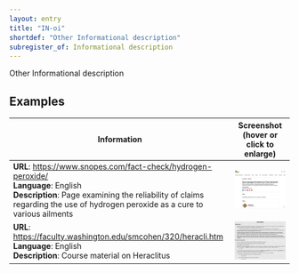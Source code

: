 ```yaml
---
layout: entry
title: "IN-oi"
shortdef: "Other Informational description"
subregister_of: Informational description
---
```


Other Informational description

<!-- details -->

## Examples

<!-- START GENERATED SCREENSHOT GALLERY -->
<!--     NOTE: this screenshot gallery is automatically generated.       -->
<!--     Please avoid modifying it manually: any changes will be         -->
<!--     overwritten the next time the generation script is run.         -->
<table class="website-examples">
  <thead>
    <tr>
      <th class="website-examples-col-1">Information</th>
      <th class="website-examples-col-2">Screenshot (hover or click to enlarge)</th>
    </tr>
  </thead>
  <tbody>
    <tr>
      <td>
        <div class="img-url"><b>URL</b>: <a href="https://www.snopes.com/fact-check/hydrogen-peroxide/">https://www.snopes.com/fact-check/hydrogen-peroxide/</a></div>
        <div class="img-info"><b>Language</b>: English</div>
        <div class="img-info"><b>Description</b>: Page examining the reliability of claims regarding the use of hydrogen peroxide as a cure to various ailments</div>
      </td>
      <td><a href="../static/screenshots/IN-oi/www.snopes.com_fact-check_hydrogen-peroxide--2048x1536.png"><img class="thumbnail" src="../static/screenshots/IN-oi/www.snopes.com_fact-check_hydrogen-peroxide--2048x1536.png" alt="screenshot of www.snopes.com_fact-check_hydrogen-peroxide--2048x1536"></a></td>
    </tr>
    <tr>
      <td>
        <div class="img-url"><b>URL</b>: <a href="https://faculty.washington.edu/smcohen/320/heracli.htm">https://faculty.washington.edu/smcohen/320/heracli.htm</a></div>
        <div class="img-info"><b>Language</b>: English</div>
        <div class="img-info"><b>Description</b>: Course material on Heraclitus</div>
      </td>
      <td><a href="../static/screenshots/IN-oi/faculty.washington.edu_smcohen_320_heracli.htm--2048x1536.png"><img class="thumbnail" src="../static/screenshots/IN-oi/faculty.washington.edu_smcohen_320_heracli.htm--2048x1536.png" alt="screenshot of faculty.washington.edu_smcohen_320_heracli.htm--2048x1536"></a></td>
    </tr>
  </tbody>
</table>
<!-- END GENERATED SCREENSHOT GALLERY -->
